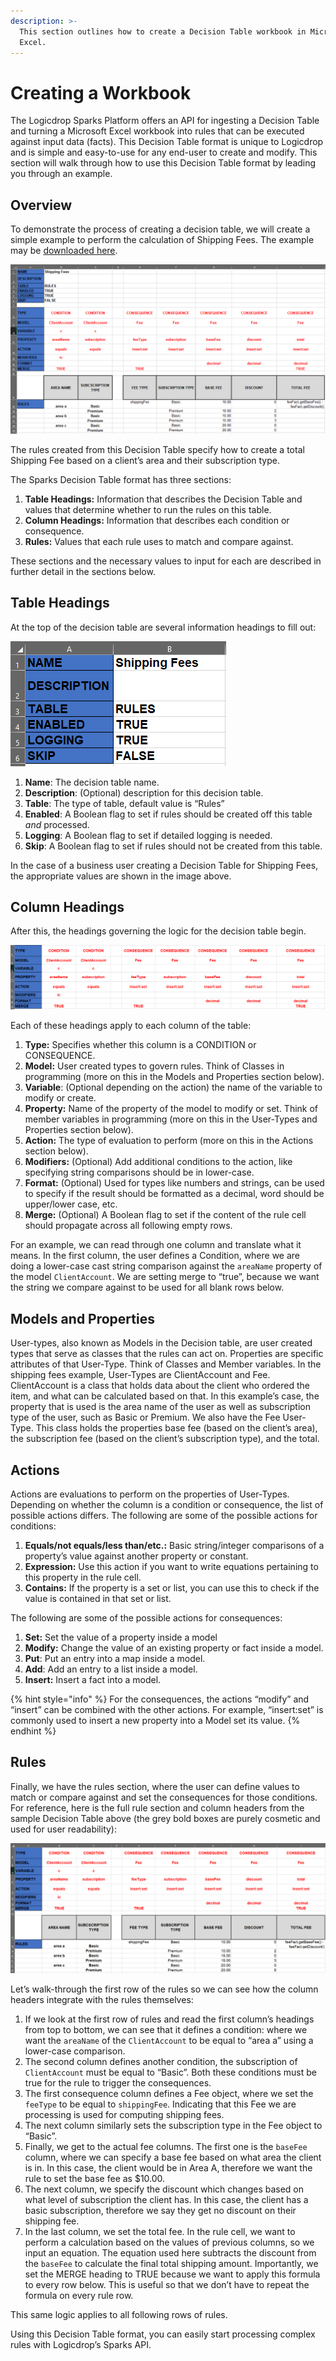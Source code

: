 ```yaml
---
description: >-
  This section outlines how to create a Decision Table workbook in Microsoft
  Excel.
---
```


# Creating a Workbook

The Logicdrop Sparks Platform offers an API for ingesting a Decision Table and turning a Microsoft Excel workbook into rules that can be executed against input data \(facts\). This Decision Table format is unique to Logicdrop and is simple and easy-to-use for any end-user to create and modify. This section will walk through how to use this Decision Table format by leading you through an example.

## Overview

To demonstrate the process of creating a decision table, we will create a simple example to perform the calculation of Shipping Fees. The example may be [downloaded here](workbook-examples.md).

![](../../.gitbook/assets/0.png)

The rules created from this Decision Table specify how to create a total Shipping Fee based on a client’s area and their subscription type.

The Sparks Decision Table format has three sections:

1. **Table Headings:** Information that describes the Decision Table and values that determine whether to run the rules on this table.
2. **Column Headings:** Information that describes each condition or consequence.
3. **Rules:** Values that each rule uses to match and compare against.

These sections and the necessary values to input for each are described in further detail in the sections below.

## Table Headings

At the top of the decision table are several information headings to fill out:

![](../../.gitbook/assets/1.png)

1. **Name**: The decision table name.
2. **Description**: \(Optional\) description for this decision table.
3. **Table**: The type of table, default value is “Rules”
4. **Enabled**: A Boolean flag to set if rules should be created off this table _and_ processed.
5. **Logging**: A Boolean flag to set if detailed logging is needed.
6. **Skip**: A Boolean flag to set if rules should not be created from this table.

In the case of a business user creating a Decision Table for Shipping Fees, the appropriate values are shown in the image above.

## Column Headings

After this, the headings governing the logic for the decision table begin.

![](../../.gitbook/assets/2.png)

Each of these headings apply to each column of the table:

1. **Type:** Specifies whether this column is a CONDITION or CONSEQUENCE.
2. **Model:** User created types to govern rules. Think of Classes in programming \(more on this in the Models and Properties section below\).
3. **Variable**: \(Optional depending on the action\) the name of the variable to modify or create.
4. **Property:** Name of the property of the model to modify or set. Think of member variables in programming \(more on this in the User-Types and Properties section below\).
5. **Action:** The type of evaluation to perform \(more on this in the Actions section below\).
6. **Modifiers:** \(Optional\) Add additional conditions to the action, like specifying string comparisons should be in lower-case.
7. **Format:** \(Optional\) Used for types like numbers and strings, can be used to specify if the result should be formatted as a decimal, word should be upper/lower case, etc.
8. **Merge:** \(Optional\) A Boolean flag to set if the content of the rule cell should propagate across all following empty rows.

For an example, we can read through one column and translate what it means. In the first column, the user defines a Condition, where we are doing a lower-case cast string comparison against the `areaName` property of the model `ClientAccount`. We are setting merge to “true”, because we want the string we compare against to be used for all blank rows below.

## Models and Properties

User-types, also known as Models in the Decision table, are user created types that serve as classes that the rules can act on. Properties are specific attributes of that User-Type. Think of Classes and Member variables. In the shipping fees example, User-Types are ClientAccount and Fee. ClientAccount is a class that holds data about the client who ordered the item, and what can be calculated based on that. In this example’s case, the property that is used is the area name of the user as well as subscription type of the user, such as Basic or Premium. We also have the Fee User-Type. This class holds the properties base fee \(based on the client’s area\), the subscription fee \(based on the client’s subscription type\), and the total.

## Actions

Actions are evaluations to perform on the properties of User-Types. Depending on whether the column is a condition or consequence, the list of possible actions differs. The following are some of the possible actions for conditions:

1. **Equals/not equals/less than/etc.:** Basic string/integer comparisons of a property’s value against another property or constant.
2. **Expression:** Use this action if you want to write equations pertaining to this property in the rule cell.
3. **Contains:** If the property is a set or list, you can use this to check if the value is contained in that set or list.

The following are some of the possible actions for consequences:

1. **Set:** Set the value of a property inside a model
2. **Modify:** Change the value of an existing property or fact inside a model.
3. **Put**: Put an entry into a map inside a model.
4. **Add**: Add an entry to a list inside a model.
5. **Insert:** Insert a fact into a model.

{% hint style="info" %}
For the consequences, the actions “modify” and “insert” can be combined with the other actions. For example, “insert:set” is commonly used to insert a new property into a Model set its value.
{% endhint %}

## Rules

Finally, we have the rules section, where the user can define values to match or compare against and set the consequences for those conditions. For reference, here is the full rule section and column headers from the sample Decision Table above \(the grey bold boxes are purely cosmetic and used for user readability\):

![](../../.gitbook/assets/3.png)

Let’s walk-through the first row of the rules so we can see how the column headers integrate with the rules themselves:

1. If we look at the first row of rules and read the first column’s headings from top to bottom, we can see that it defines a condition: where we want the `areaName` of the `ClientAccount` to be equal to “area a” using a lower-case comparison.
2. The second column defines another condition, the subscription of `ClientAccount` must be equal to “Basic”. Both these conditions must be true for the rule to trigger the consequences.
3. The first consequence column defines a Fee object, where we set the `feeType` to be equal to `shippingFee`. Indicating that this Fee we are processing is used for computing shipping fees.
4. The next column similarly sets the subscription type in the Fee object to “Basic”.
5. Finally, we get to the actual fee columns. The first one is the `baseFee` column, where we can specify a base fee based on what area the client is in. In this case, the client would be in Area A, therefore we want the rule to set the base fee as $10.00.
6.  The next column, we specify the discount which changes based on what level of subscription the client has. In this case, the client has a basic subscription, therefore we say they get no discount on their shipping fee.
7.  In the last column, we set the total fee. In the rule cell, we want to perform a calculation based on the values of previous columns, so we input an equation. The equation used here subtracts the discount from the `baseFee` to calculate the final total shipping amount. Importantly, we set the MERGE heading to TRUE because we want to apply this formula to every row below. This is useful so that we don’t have to repeat the formula on every rule row.

This same logic applies to all following rows of rules.

Using this Decision Table format, you can easily start processing complex rules with Logicdrop’s Sparks API.

